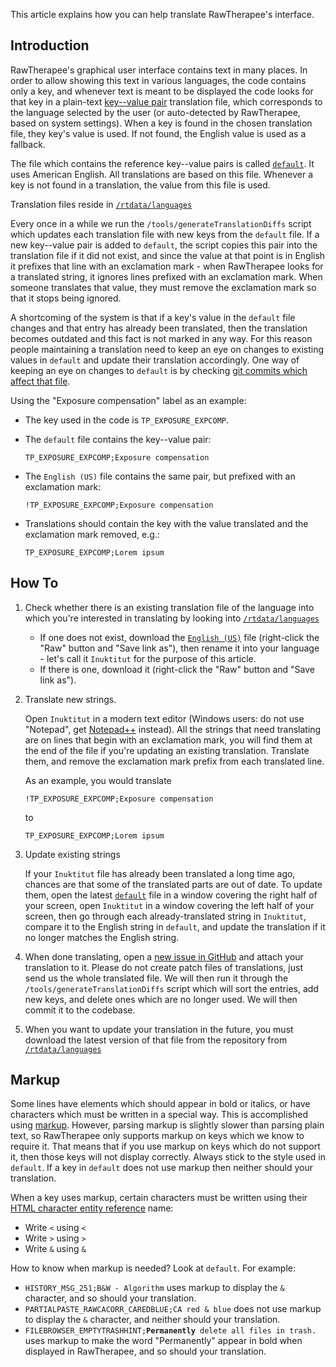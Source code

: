 This article explains how you can help translate RawTherapee's
interface.

## Introduction

RawTherapee's graphical user interface contains text in many places. In
order to allow showing this text in various languages, the code contains
only a key, and whenever text is meant to be displayed the code looks
for that key in a plain-text [key--value
pair](https://en.wikipedia.org/wiki/Attribute–value_pair) translation
file, which corresponds to the language selected by the user (or
auto-detected by RawTherapee, based on system settings). When a key is
found in the chosen translation file, they key's value is used. If not
found, the English value is used as a fallback.

The file which contains the reference key--value pairs is called
[`default`](https://github.com/Beep6581/RawTherapee/blob/dev/rtdata/languages/default).
It uses American English. All translations are based on this file.
Whenever a key is not found in a translation, the value from this file
is used.

Translation files reside in
[`/rtdata/languages`](https://github.com/Beep6581/RawTherapee/blob/dev/rtdata/languages/)

Every once in a while we run the `/tools/generateTranslationDiffs`
script which updates each translation file with new keys from the
`default` file. If a new key--value pair is added to `default`, the
script copies this pair into the translation file if it did not exist,
and since the value at that point is in English it prefixes that line
with an exclamation mark - when RawTherapee looks for a translated
string, it ignores lines prefixed with an exclamation mark. When someone
translates that value, they must remove the exclamation mark so that it
stops being ignored.

A shortcoming of the system is that if a key's value in the `default`
file changes and that entry has already been translated, then the
translation becomes outdated and this fact is not marked in any way. For
this reason people maintaining a translation need to keep an eye on
changes to existing values in `default` and update their translation
accordingly. One way of keeping an eye on changes to `default` is by
checking [git commits which affect that
file](https://github.com/Beep6581/RawTherapee/commits/dev/rtdata/languages/default).

Using the "Exposure compensation" label as an example:

- The key used in the code is `TP_EXPOSURE_EXPCOMP`.
- The `default` file contains the key--value pair:

  `TP_EXPOSURE_EXPCOMP;Exposure compensation`
- The `English (US)` file contains the same pair, but prefixed with an
  exclamation mark:

  `!TP_EXPOSURE_EXPCOMP;Exposure compensation`
- Translations should contain the key with the value translated and the
  exclamation mark removed, e.g.:

  `TP_EXPOSURE_EXPCOMP;Lorem ipsum`

## How To

1.  Check whether there is an existing translation file of the language
    into which you're interested in translating by looking into
    [`/rtdata/languages`](https://github.com/Beep6581/RawTherapee/tree/dev/rtdata/languages)
    - If one does not exist, download the
      [`English (US)`](https://github.com/Beep6581/RawTherapee/blob/dev/rtdata/languages/English%20(US))
      file (right-click the "Raw" button and "Save link as"), then
      rename it into your language - let's call it `Inuktitut` for the
      purpose of this article.
    - If there is one, download it (right-click the "Raw" button and
      "Save link as").
2.  Translate new strings.

    Open `Inuktitut` in a modern text editor (Windows users: do not use
    "Notepad", get [Notepad++](https://notepad-plus-plus.org/) instead).
    All the strings that need translating are on lines that begin with
    an exclamation mark, you will find them at the end of the file if
    you're updating an existing translation. Translate them, and remove
    the exclamation mark prefix from each translated line.

    As an example, you would translate

    `!TP_EXPOSURE_EXPCOMP;Exposure compensation`

    to

    `TP_EXPOSURE_EXPCOMP;Lorem ipsum`
3.  Update existing strings

    If your `Inuktitut` file has already been translated a long time
    ago, chances are that some of the translated parts are out of date.
    To update them, open the latest
    [`default`](https://github.com/Beep6581/RawTherapee/blob/dev/rtdata/languages/default)
    file in a window covering the right half of your screen, open
    `Inuktitut` in a window covering the left half of your screen, then
    go through each already-translated string in `Inuktitut`, compare it
    to the English string in `default`, and update the translation if it
    no longer matches the English string.
4.  When done translating, open a [new issue in
    GitHub](https://github.com/Beep6581/RawTherapee/issues/new) and
    attach your translation to it. Please do not create patch files of
    translations, just send us the whole translated file. We will then
    run it through the `/tools/generateTranslationDiffs` script which
    will sort the entries, add new keys, and delete ones which are no
    longer used. We will then commit it to the codebase.
5.  When you want to update your translation in the future, you must
    download the latest version of that file from the repository from
    [`/rtdata/languages`](https://github.com/Beep6581/RawTherapee/tree/dev/rtdata/languages)

## Markup

Some lines have elements which should appear in bold or italics, or have
characters which must be written in a special way. This is accomplished
using [markup](https://en.wikipedia.org/wiki/Markup_language). However,
parsing markup is slightly slower than parsing plain text, so
RawTherapee only supports markup on keys which we know to require it.
That means that if you use markup on keys which do not support it, then
those keys will not display correctly. Always stick to the style used in
`default`. If a key in `default` does not use markup then neither should
your translation.

When a key uses markup, certain characters must be written using their
[HTML character entity
reference](https://en.wikipedia.org/wiki/List_of_XML_and_HTML_character_entity_references)
name:

- Write `<` using `<`
- Write `>` using `>`
- Write `&` using `&`

How to know when markup is needed? Look at `default`. For example:

- `HISTORY_MSG_251;B&W - Algorithm` uses markup to display the `&`
  character, and so should your translation.
- `PARTIALPASTE_RAWCACORR_CAREDBLUE;CA red & blue` does not use markup
  to display the `&` character, and neither should your translation.
- `FILEBROWSER_EMPTYTRASHHINT;`<b>`Permanently`</b>` delete all files in trash.`
  uses markup to make the word "Permanently" appear in bold when
  displayed in RawTherapee, and so should your translation.